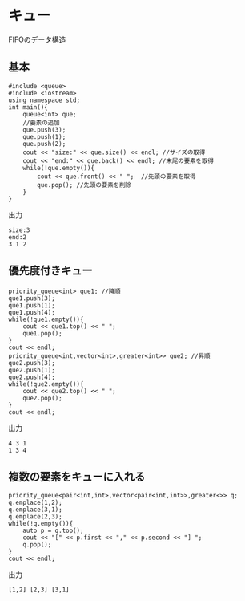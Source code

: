 # キュー
FIFOのデータ構造  

## 基本  
    #include <queue>
    #include <iostream>
    using namespace std;
    int main(){
        queue<int> que;
        //要素の追加
        que.push(3);
        que.push(1);
        que.push(2);
        cout << "size:" << que.size() << endl; //サイズの取得
        cout << "end:" << que.back() << endl; //末尾の要素を取得
        while(!que.empty()){
            cout << que.front() << " ";  //先頭の要素を取得
            que.pop(); //先頭の要素を削除
        }
    }
出力

	size:3
	end:2
	3 1 2
## 優先度付きキュー  
    priority_queue<int> que1; //降順
	que1.push(3);
	que1.push(1);
	que1.push(4);
	while(!que1.empty()){
		cout << que1.top() << " ";
		que1.pop();
	}
	cout << endl;
	priority_queue<int,vector<int>,greater<int>> que2; //昇順  
	que2.push(3);
	que2.push(1);
	que2.push(4);
	while(!que2.empty()){
		cout << que2.top() << " ";
		que2.pop();
	}
	cout << endl;
出力

    4 3 1 
    1 3 4
## 複数の要素をキューに入れる  
    priority_queue<pair<int,int>,vector<pair<int,int>>,greater<>> q; 
	q.emplace(1,2); 
	q.emplace(3,1);
	q.emplace(2,3);
	while(!q.empty()){
		auto p = q.top();
		cout << "[" << p.first << "," << p.second << "] ";
		q.pop();
	}
	cout << endl;
出力  

    [1,2] [2,3] [3,1] 
